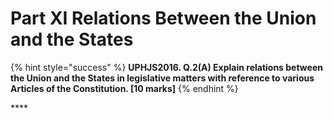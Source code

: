 # Part XI Relations Between the Union and the States

{% hint style="success" %}
**UPHJS2016. Q.2\(A\) Explain relations between the Union and the States in legislative matters with reference to various Articles of the Constitution. \[10 marks\]**
{% endhint %}

\*\*\*\*

